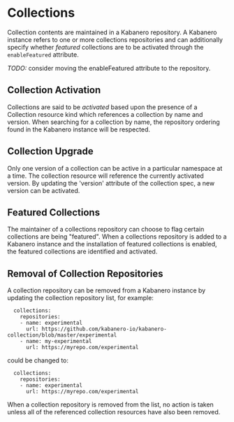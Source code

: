 # Collections

Collection contents are maintained in a Kabanero repository. A Kabanero instance refers to one or more collections repositories and can additionally specify whether *featured* collections are to be activated through the `enableFeatured` attribute. 

*TODO:* consider moving the enableFeatured attribute to the repository. 

## Collection Activation

Collections are said to be *activated* based upon the presence of a Collection resource kind which references a collection by name and version. When searching for a collection by name, the repository ordering found in the Kabanero instance will be respected.

## Collection Upgrade

Only one version of a collection can be active in a particular namespace at a time. The collection resource will reference the currently activated version. By updating the 'version' attribute of the collection spec, a new version can be activated. 

## Featured Collections

The maintainer of a collections repository can choose to flag certain collections are being "featured". When a collections repository is added to a Kabanero instance and the installation of featured collections is enabled, the featured collections are identified and activated. 

## Removal of Collection Repositories

A collection repository can be removed from a Kabanero instance by updating the collection repository list, for example: 

```
  collections: 
    repositories: 
    - name: experimental
      url: https://github.com/kabanero-io/kabanero-collection/blob/master/experimental
    - name: my-experimental
      url: https://myrepo.com/experimental
```

could be changed to:
```
  collections: 
    repositories: 
    - name: experimental
      url: https://myrepo.com/experimental
```

When a collection repository is removed from the list, no action is taken unless all of the referenced collection resources have also been removed.
